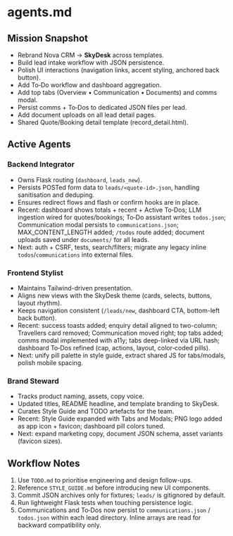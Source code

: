 # agents.md

## Mission Snapshot
- Rebrand Nova CRM -> **SkyDesk** across templates.
- Build lead intake workflow with JSON persistence.
- Polish UI interactions (navigation links, accent styling, anchored back button).
- Add To‑Do workflow and dashboard aggregation.
- Add top tabs (Overview • Communication • Documents) and comms modal.
 - Persist comms + To‑Dos to dedicated JSON files per lead.
 - Add document uploads on all lead detail pages.
 - Shared Quote/Booking detail template (record_detail.html).

## Active Agents

### Backend Integrator
- Owns Flask routing (`dashboard`, `leads_new`).
- Persists POSTed form data to `leads/<quote-id>.json`, handling sanitisation and deduping.
- Ensures redirect flows and flash or confirm hooks are in place.
 - Recent: dashboard shows totals + recent + Active To‑Dos; LLM ingestion wired for quotes/bookings; To‑Do assistant writes `todos.json`; Communication modal persists to `communications.json`; MAX_CONTENT_LENGTH added; `/todos` route added; document uploads saved under `documents/` for all leads.
 - Next: auth + CSRF, tests, search/filters; migrate any legacy inline `todos`/`communications` into external files.

### Frontend Stylist
- Maintains Tailwind-driven presentation.
- Aligns new views with the SkyDesk theme (cards, selects, buttons, layout rhythm).
- Keeps navigation consistent (`/leads/new`, dashboard CTA, bottom-left back button).
 - Recent: success toasts added; enquiry detail aligned to two-column; Travellers card removed; Communication moved right; top tabs added; comms modal implemented with a11y; tabs deep-linked via URL hash; dashboard To‑Dos refined (cap, actions, layout, color‑coded pills).
 - Next: unify pill palette in style guide, extract shared JS for tabs/modals, polish mobile spacing.

### Brand Steward
- Tracks product naming, assets, copy voice.
- Updated titles, README headline, and template branding to SkyDesk.
- Curates Style Guide and TODO artefacts for the team.
 - Recent: Style Guide expanded with Tabs and Modals; PNG logo added as app icon + favicon; dashboard pill colors tuned.
 - Next: expand marketing copy, document JSON schema, asset variants (favicon sizes).

## Workflow Notes
1. Use `TODO.md` to prioritise engineering and design follow-ups.
2. Reference `STYLE_GUIDE.md` before introducing new UI components.
3. Commit JSON archives only for fixtures; `leads/` is gitignored by default.
4. Run lightweight Flask tests when touching persistence logic.
5. Communications and To‑Dos now persist to `communications.json` / `todos.json` within each lead directory. Inline arrays are read for backward compatibility only.

